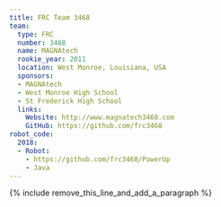 ```yaml
---
title: FRC Team 3468
team:
  type: FRC
  number: 3468
  name: MAGNAtech
  rookie_year: 2011
  location: West Monroe, Louisiana, USA
  sponsors:
  - MAGNAtech
  - West Monroe High School
  - St Frederick High School
  links:
    Website: http://www.magnatech3468.com
    GitHub: https://github.com/frc3468
robot_code:
  2018:
  - Robot:
    - https://github.com/frc3468/PowerUp
    - Java
---
```


{% include remove_this_line_and_add_a_paragraph %}